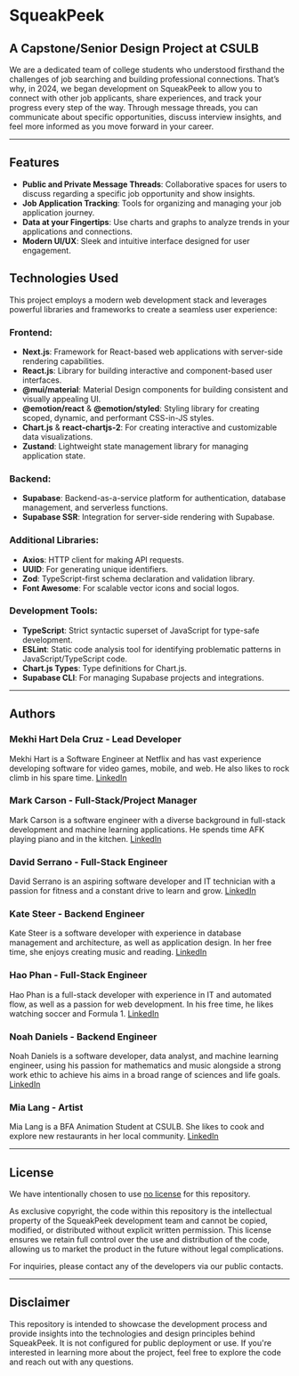 # SqueakPeek

## A Capstone/Senior Design Project at CSULB

We are a dedicated team of college students who understood firsthand the challenges of job searching and building professional connections. That’s why, in 2024, we began development on SqueakPeek to allow you to connect with other job applicants, share experiences, and track your progress every step of the way. Through message threads, you can communicate about specific opportunities, discuss interview insights, and feel more informed as you move forward in your career.

---

## Features

* **Public and Private Message Threads**: Collaborative spaces for users to discuss regarding a specific job opportunity and show insights.
* **Job Application Tracking**: Tools for organizing and managing your job application journey.
* **Data at your Fingertips**: Use charts and graphs to analyze trends in your applications and connections.
* **Modern UI/UX**: Sleek and intuitive interface designed for user engagement.

## Technologies Used

This project employs a modern web development stack and leverages powerful libraries and frameworks to create a seamless user experience:

### Frontend:

* **Next.js**: Framework for React-based web applications with server-side rendering capabilities.
* **React.js**: Library for building interactive and component-based user interfaces.
* **@mui/material**: Material Design components for building consistent and visually appealing UI.
* **@emotion/react** & **@emotion/styled**: Styling library for creating scoped, dynamic, and performant CSS-in-JS styles.
* **Chart.js** & **react-chartjs-2**: For creating interactive and customizable data visualizations.
* **Zustand**: Lightweight state management library for managing application state.

### Backend:

* **Supabase**: Backend-as-a-service platform for authentication, database management, and serverless functions.
* **Supabase SSR**: Integration for server-side rendering with Supabase.

### Additional Libraries:

* **Axios**: HTTP client for making API requests.
* **UUID**: For generating unique identifiers.
* **Zod**: TypeScript-first schema declaration and validation library.
* **Font Awesome**: For scalable vector icons and social logos.

### Development Tools:

* **TypeScript**: Strict syntactic superset of JavaScript for type-safe development.
* **ESLint**: Static code analysis tool for identifying problematic patterns in JavaScript/TypeScript code.
* **Chart.js Types**: Type definitions for Chart.js.
* **Supabase CLI**: For managing Supabase projects and integrations.

---

## Authors

### Mekhi Hart Dela Cruz - Lead Developer

Mekhi Hart is a Software Engineer at Netflix and has vast experience developing software for video games, mobile, and web. He also likes to rock climb in his spare time.
[LinkedIn](https://www.linkedin.com/in/mekhihart-delacruz/)

### Mark Carson - Full-Stack/Project Manager

Mark Carson is a software engineer with a diverse background in full-stack development and machine learning applications. He spends time AFK playing piano and in the kitchen.
[LinkedIn](https://www.linkedin.com/in/markcarsondev/)

### David Serrano - Full-Stack Engineer

David Serrano is an aspiring software developer and IT technician with a passion for fitness and a constant drive to learn and grow.
[LinkedIn](https://www.linkedin.com/in/david-serrano-0a6a5523a/)

### Kate Steer - Backend Engineer

Kate Steer is a software developer with experience in database management and architecture, as well as application design. In her free time, she enjoys creating music and reading.
[LinkedIn](https://www.linkedin.com/in/kate-steer-4149001a6/)

### Hao Phan - Full-Stack Engineer

Hao Phan is a full-stack developer with experience in IT and automated flow, as well as a passion for web development. In his free time, he likes watching soccer and Formula 1.
[LinkedIn](https://www.linkedin.com/in/hao-phan-b049b91aa/)

### Noah Daniels - Backend Engineer

Noah Daniels is a software developer, data analyst, and machine learning engineer, using his passion for mathematics and music alongside a strong work ethic to achieve his aims in a broad range of sciences and life goals.
[LinkedIn](https://www.linkedin.com/in/noah-daniels-07b5401a9/)

### Mia Lang - Artist

Mia Lang is a BFA Animation Student at CSULB. She likes to cook and explore new restaurants in her local community.
[LinkedIn](https://www.linkedin.com/in/mia-lang-08bb1121b/)

---

## License

We have intentionally chosen to use [no license](https://choosealicense.com/no-permission/) for this repository.

As exclusive copyright, the code within this repository is the intellectual property of the SqueakPeek development team and cannot be copied, modified, or distributed without explicit written permission. This license ensures we retain full control over the use and distribution of the code, allowing us to market the product in the future without legal complications.

For inquiries, please contact any of the developers via our public contacts.

---

## Disclaimer

This repository is intended to showcase the development process and provide insights into the technologies and design principles behind SqueakPeek. It is not configured for public deployment or use. If you're interested in learning more about the project, feel free to explore the code and reach out with any questions.
